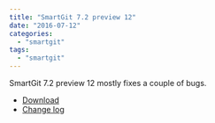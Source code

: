 ```yaml
---
title: "SmartGit 7.2 preview 12"
date: "2016-07-12"
categories: 
  - "smartgit"
tags: 
  - "smartgit"
---
```


SmartGit 7.2 preview 12 mostly fixes a couple of bugs.

- [Download](http://www.syntevo.com/smartgit/early-access)
- [Change log](http://www.syntevo.com/smartgit/changelog-eap.txt)

